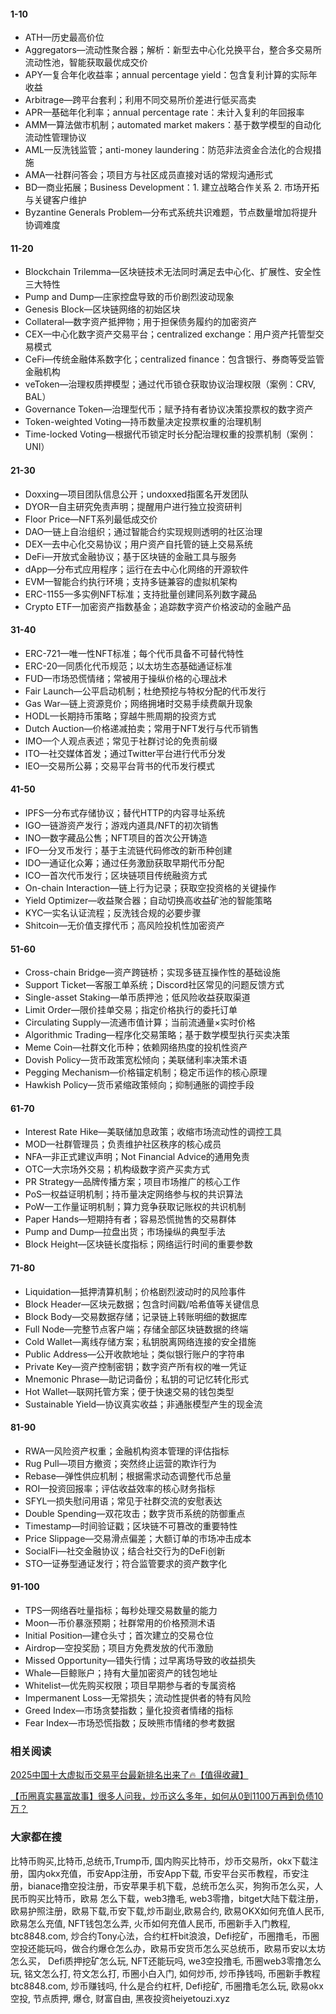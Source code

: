 #### 1-10
- ATH—历史最高价位
- Aggregators—流动性聚合器；解析：新型去中心化兑换平台，整合多交易所流动性池，智能获取最优成交价
- APY—复合年化收益率；annual percentage yield：包含复利计算的实际年收益
- Arbitrage—跨平台套利；利用不同交易所价差进行低买高卖
- APR—基础年化利率；annual percentage rate：未计入复利的年回报率
- AMM—算法做市机制；automated market makers：基于数学模型的自动化流动性管理协议
- AML—反洗钱监管；anti-money laundering：防范非法资金合法化的合规措施
- AMA—社群问答会；项目方与社区成员直接对话的常规沟通形式
- BD—商业拓展；Business Development：1. 建立战略合作关系 2. 市场开拓与关键客户维护
- Byzantine Generals Problem—分布式系统共识难题，节点数量增加将提升协调难度

#### 11-20
- Blockchain Trilemma—区块链技术无法同时满足去中心化、扩展性、安全性三大特性
- Pump and Dump—庄家控盘导致的币价剧烈波动现象
- Genesis Block—区块链网络的初始区块
- Collateral—数字资产抵押物；用于担保债务履约的加密资产
- CEX—中心化数字资产交易平台；centralized exchange：用户资产托管型交易模式
- CeFi—传统金融体系数字化；centralized finance：包含银行、券商等受监管金融机构
- veToken—治理权质押模型；通过代币锁仓获取协议治理权限（案例：CRV, BAL）
- Governance Token—治理型代币；赋予持有者协议决策投票权的数字资产
- Token-weighted Voting—持币数量决定投票权重的治理机制
- Time-locked Voting—根据代币锁定时长分配治理权重的投票机制（案例：UNI）

#### 21-30
- Doxxing—项目团队信息公开；undoxxed指匿名开发团队
- DYOR—自主研究免责声明；提醒用户进行独立投资研判
- Floor Price—NFT系列最低成交价
- DAO—链上自治组织；通过智能合约实现规则透明的社区治理
- DEX—去中心化交易协议；用户资产自托管的链上交易系统
- DeFi—开放式金融协议；基于区块链的金融工具与服务
- dApp—分布式应用程序；运行在去中心化网络的开源软件
- EVM—智能合约执行环境；支持多链兼容的虚拟机架构
- ERC-1155—多实例NFT标准；支持批量创建同系列数字藏品
- Crypto ETF—加密资产指数基金；追踪数字资产价格波动的金融产品

#### 31-40
- ERC-721—唯一性NFT标准；每个代币具备不可替代特性
- ERC-20—同质化代币规范；以太坊生态基础通证标准
- FUD—市场恐慌情绪；常被用于操纵价格的心理战术
- Fair Launch—公平启动机制；杜绝预挖与特权分配的代币发行
- Gas War—链上资源竞价；网络拥堵时交易手续费飙升现象
- HODL—长期持币策略；穿越牛熊周期的投资方式
- Dutch Auction—价格递减拍卖；常用于NFT发行与代币销售
- IMO—个人观点表述；常见于社群讨论的免责前缀
- ITO—社交媒体首发；通过Twitter平台进行代币分发
- IEO—交易所公募；交易平台背书的代币发行模式

#### 41-50
- IPFS—分布式存储协议；替代HTTP的内容寻址系统
- IGO—链游资产发行；游戏内道具/NFT的初次销售
- INO—数字藏品公售；NFT项目的首次公开铸造
- IFO—分叉币发行；基于主流链代码修改的新币种创建
- IDO—通证化众筹；通过任务激励获取早期代币分配
- ICO—首次代币发行；区块链项目传统融资方式
- On-chain Interaction—链上行为记录；获取空投资格的关键操作
- Yield Optimizer—收益聚合器；自动切换高收益矿池的智能策略
- KYC—实名认证流程；反洗钱合规的必要步骤
- Shitcoin—无价值支撑代币；高风险投机性加密资产

#### 51-60
- Cross-chain Bridge—资产跨链桥；实现多链互操作性的基础设施
- Support Ticket—客服工单系统；Discord社区常见的问题反馈方式
- Single-asset Staking—单币质押池；低风险收益获取渠道
- Limit Order—限价挂单交易；指定价格执行的委托订单
- Circulating Supply—流通市值计算；当前流通量×实时价格
- Algorithmic Trading—程序化交易策略；基于数学模型执行买卖决策
- Meme Coin—社群文化币种；依赖网络热度的投机性资产
- Dovish Policy—货币政策宽松倾向；美联储利率决策术语
- Pegging Mechanism—价格锚定机制；稳定币运作的核心原理
- Hawkish Policy—货币紧缩政策倾向；抑制通胀的调控手段

#### 61-70
- Interest Rate Hike—美联储加息政策；收缩市场流动性的调控工具
- MOD—社群管理员；负责维护社区秩序的核心成员
- NFA—非正式建议声明；Not Financial Advice的通用免责
- OTC—大宗场外交易；机构级数字资产买卖方式
- PR Strategy—品牌传播方案；项目市场推广的核心工作
- PoS—权益证明机制；持币量决定网络参与权的共识算法
- PoW—工作量证明机制；算力竞争获取记账权的共识机制
- Paper Hands—短期持有者；容易恐慌抛售的交易群体
- Pump and Dump—拉盘出货；市场操纵的典型手法
- Block Height—区块链长度指标；网络运行时间的重要参数

#### 71-80
- Liquidation—抵押清算机制；价格剧烈波动时的风险事件
- Block Header—区块元数据；包含时间戳/哈希值等关键信息
- Block Body—交易数据存储；记录链上转账明细的数据库
- Full Node—完整节点客户端；存储全部区块链数据的终端
- Cold Wallet—离线存储方案；私钥脱离网络连接的安全措施
- Public Address—公开收款地址；类似银行账户的字符串
- Private Key—资产控制密钥；数字资产所有权的唯一凭证
- Mnemonic Phrase—助记词备份；私钥的可记忆转化形式
- Hot Wallet—联网托管方案；便于快速交易的钱包类型
- Sustainable Yield—协议真实收益；非通胀模型产生的现金流

#### 81-90
- RWA—风险资产权重；金融机构资本管理的评估指标
- Rug Pull—项目方撤资；突然终止运营的欺诈行为
- Rebase—弹性供应机制；根据需求动态调整代币总量
- ROI—投资回报率；评估收益效率的核心财务指标
- SFYL—损失慰问用语；常见于社群交流的安慰表达
- Double Spending—双花攻击；数字货币系统的防御重点
- Timestamp—时间验证戳；区块链不可篡改的重要特性
- Price Slippage—交易滑点偏差；大额订单的市场冲击成本
- SocialFi—社交金融协议；结合社交行为的DeFi创新
- STO—证券型通证发行；符合监管要求的资产数字化

#### 91-100
- TPS—网络吞吐量指标；每秒处理交易数量的能力
- Moon—币价暴涨预期；社群常用的价格预测术语
- Initial Position—建仓头寸；首次建立的交易仓位
- Airdrop—空投奖励；项目方免费发放的代币激励
- Missed Opportunity—错失行情；过早离场导致的收益损失
- Whale—巨鲸账户；持有大量加密资产的钱包地址
- Whitelist—优先购买权限；项目早期参与者的专属资格
- Impermanent Loss—无常损失；流动性提供者的特有风险
- Greed Index—市场贪婪指数；量化投资者情绪的指标
- Fear Index—市场恐慌指数；反映熊市情绪的参考数据

### 相关阅读
[2025中国十大虚拟币交易平台最新排名出来了🔥【值得收藏】](https://btc8848.com/top-10-exchanges/)

[【币圈真实暴富故事】很多人问我，炒币这么多年，如何从0到1100万再到负债10万？](https://heiyetouzi.xyz/biquanstory001/)

### 大家都在搜
比特币购买,比特币,总统币,Trump币, 国内购买比特币，炒币交易所，okx下载注册，国内okx充值，币安App注册，币安App下载, 币安平台买币教程，币安注册，bianace撸空投注册，币安苹果手机下载，总统币怎么买，狗狗币怎么买，人民币购买比特币，欧易 怎么下载，web3撸毛, web3零撸，bitget大陆下载注册，欧易护照注册，欧易下载,币安下载,炒币副业,欧易合约, 欧易OKX如何充值人民币, 欧易怎么充值, NFT钱包怎么弄, 火币如何充值人民币, 币圈新手入门教程, btc8848.com, 炒合约Tony心法，合约杠杆bit浪浪，Defi挖矿，币圈撸毛，币圈空投还能玩吗，做合约爆仓怎么办，欧易币安货币怎么买总统币，欧易币安以太坊怎么买， Defi质押挖矿怎么玩, NFT还能玩吗, we3空投撸毛, 币圈web3零撸怎么玩, 铭文怎么打, 符文怎么打, 币圈小白入门, 如何炒币, 炒币挣钱吗, 币圈新手教程btc8848.com, 炒币赚钱吗, 什么是合约杠杆, Defi挖矿, 币圈撸毛怎么玩, 欧易okx空投, 节点质押, 爆仓, 财富自由, 黑夜投资heiyetouzi.xyz
